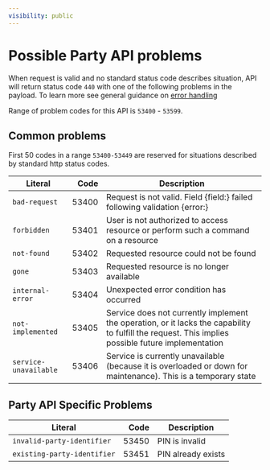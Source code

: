 ```yaml
---
visibility: public
---
```

Possible Party API problems
=================

When request is valid and no standard status code describes situation, API will return status code `440` with one of the following problems in the payload.
To learn more see general guidance on [error handling](common-getstarted.html#error-handling)

Range of problem codes for this API is `53400` - `53599`.

Common problems
---------------

First 50 codes in a range `53400-53449` are reserved for situations described by standard http status codes.

Literal |  Code | Description                                          
------------------------------------ | -----:| ---------------------------------------------------  
`bad-request`                      | 53400 | Request is not valid. Field {field:} failed following validation {error:}
`forbidden`                        | 53401 | User is not authorized to access resource or perform such a command on a resource
`not-found`                        | 53402 | Requested resource could not be found
`gone`                             | 53403 | Requested resource is no longer available
`internal-error`                   | 53404 | Unexpected error condition has occurred
`not-implemented`                  | 53405 | Service does not currently implement the operation, or it lacks the capability to fulfill the request. This implies possible future implementation
`service-unavailable`              | 53406 | Service is currently unavailable (because it is overloaded or down for maintenance). This is a temporary state

Party API Specific Problems
---------------

Literal 				                      | Code 	 | Description
--------------------------------------|-------:|----------------------------------------
`invalid-party-identifier`	          |53450	 | PIN is invalid
`existing-party-identifier`           |53451   | PIN already exists
